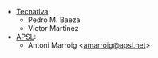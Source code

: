 - [Tecnativa](https://www.tecnativa.com)
  - Pedro M. Baeza
  - Víctor Martínez
- [APSL](https://apsl.tech):
  - Antoni Marroig  \<<amarroig@apsl.net>\>
